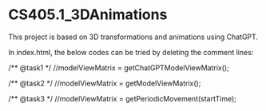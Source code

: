 # CS405.1_3DAnimations
This project is based on 3D transformations and animations using ChatGPT.

In index.html, the below codes can be tried by deleting the comment lines:

  /** @task1 */
  //modelViewMatrix = getChatGPTModelViewMatrix();

  /** @task2 */
  //modelViewMatrix = getModelViewMatrix();

  /** @task3 */
  //modelViewMatrix = getPeriodicMovement(startTime);

